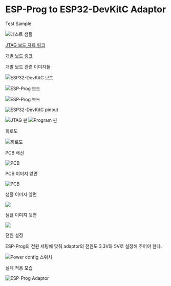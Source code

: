 # ESP-Prog to ESP32-DevKitC Adaptor

Test Sample

![테스트 샘플](images/test-sample01.jpg)


[JTAG 보드 자료 링크](https://docs.espressif.com/projects/espressif-esp-iot-solution/en/latest/hw-reference/ESP-Prog_guide.html)

[개발 보드 링크](https://www.espressif.com/en/products/devkits)


개발 보드 관련 이미지들

![ESP32-DevKitC 보드](images/ESP32-DevKitC_Board_1.jpg)

![ESP-Prog 보드](images/ESP-Prog_Board_1.jpg)

![ESP-Prog 보드](images/ESP-Prog_Board_2.jpg)

![ESP32-DevKitC pinout](images/ESP32-DEV-KIT-DevKitC-v4-pinout.jpg)

![JTAG 핀](images/ESP-Prog_jtag_pin.png)
![Program 핀](images/ESP-Prog_program_pin.png)

회로도

![회로도](images/adaptor_sch.png)

PCB 배선

![PCB](images/adaptor_pcb.png)

PCB 이미지 앞면

![PCB](images/adaptor_pcb_image_f.jpg)

샘플 이미지 앞면

![](images/sample_01.jpg)

샘플 이미지 뒷면

![](images/sample_02.jpg)

전원 설정

ESP-Prog의 전원 세팅에 맞춰 adaptor의 전원도 3.3V와 5V로 설정해 주어야 한다.

![Power config 스위치](images/adaptor-power-config.jpg)

실제 적용 모습

![ESP-Prog Adaptor](images/esp-prog-adaptor.jpg)
